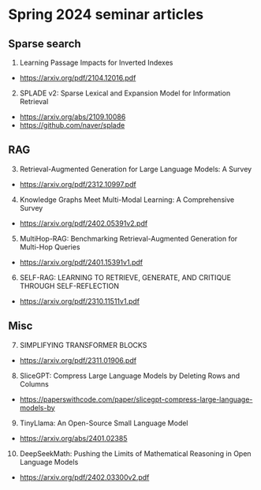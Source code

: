 # Spring 2024 seminar articles 
## Sparse search
1. Learning Passage Impacts for Inverted Indexes
- https://arxiv.org/pdf/2104.12016.pdf
2. SPLADE v2: Sparse Lexical and Expansion Model for Information Retrieval
- https://arxiv.org/abs/2109.10086
- https://github.com/naver/splade

## RAG
3. Retrieval-Augmented Generation for Large Language Models: A Survey
- https://arxiv.org/pdf/2312.10997.pdf
4. Knowledge Graphs Meet Multi-Modal Learning: A Comprehensive Survey
- https://arxiv.org/pdf/2402.05391v2.pdf
5. MultiHop-RAG: Benchmarking Retrieval-Augmented Generation for Multi-Hop Queries
- https://arxiv.org/pdf/2401.15391v1.pdf
6. SELF-RAG: LEARNING TO RETRIEVE, GENERATE, AND CRITIQUE THROUGH SELF-REFLECTION
- https://arxiv.org/pdf/2310.11511v1.pdf

## Misc
7. SIMPLIFYING TRANSFORMER BLOCKS
- https://arxiv.org/pdf/2311.01906.pdf
8. SliceGPT: Compress Large Language Models by Deleting Rows and Columns
- https://paperswithcode.com/paper/slicegpt-compress-large-language-models-by
9. TinyLlama: An Open-Source Small Language Model
- https://arxiv.org/abs/2401.02385
10. DeepSeekMath: Pushing the Limits of Mathematical Reasoning in Open Language Models
- https://arxiv.org/pdf/2402.03300v2.pdf
  
